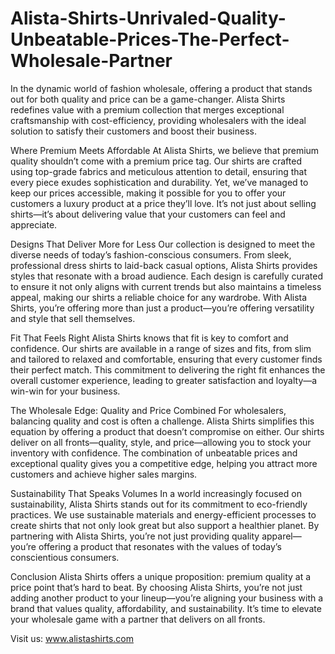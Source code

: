 # Alista-Shirts-Unrivaled-Quality-Unbeatable-Prices-The-Perfect-Wholesale-Partner
In the dynamic world of fashion wholesale, offering a product that stands out for both quality and price can be a game-changer. Alista Shirts redefines value with a premium collection that merges exceptional craftsmanship with cost-efficiency, providing wholesalers with the ideal solution to satisfy their customers and boost their business.

Where Premium Meets Affordable
At Alista Shirts, we believe that premium quality shouldn’t come with a premium price tag. Our shirts are crafted using top-grade fabrics and meticulous attention to detail, ensuring that every piece exudes sophistication and durability. Yet, we’ve managed to keep our prices accessible, making it possible for you to offer your customers a luxury product at a price they’ll love. It’s not just about selling shirts—it’s about delivering value that your customers can feel and appreciate.

Designs That Deliver More for Less
Our collection is designed to meet the diverse needs of today’s fashion-conscious consumers. From sleek, professional dress shirts to laid-back casual options, Alista Shirts provides styles that resonate with a broad audience. Each design is carefully curated to ensure it not only aligns with current trends but also maintains a timeless appeal, making our shirts a reliable choice for any wardrobe. With Alista Shirts, you’re offering more than just a product—you’re offering versatility and style that sell themselves.

Fit That Feels Right
Alista Shirts knows that fit is key to comfort and confidence. Our shirts are available in a range of sizes and fits, from slim and tailored to relaxed and comfortable, ensuring that every customer finds their perfect match. This commitment to delivering the right fit enhances the overall customer experience, leading to greater satisfaction and loyalty—a win-win for your business.

The Wholesale Edge: Quality and Price Combined
For wholesalers, balancing quality and cost is often a challenge. Alista Shirts simplifies this equation by offering a product that doesn’t compromise on either. Our shirts deliver on all fronts—quality, style, and price—allowing you to stock your inventory with confidence. The combination of unbeatable prices and exceptional quality gives you a competitive edge, helping you attract more customers and achieve higher sales margins.

Sustainability That Speaks Volumes
In a world increasingly focused on sustainability, Alista Shirts stands out for its commitment to eco-friendly practices. We use sustainable materials and energy-efficient processes to create shirts that not only look great but also support a healthier planet. By partnering with Alista Shirts, you’re not just providing quality apparel—you’re offering a product that resonates with the values of today’s conscientious consumers.

Conclusion
Alista Shirts offers a unique proposition: premium quality at a price point that’s hard to beat. By choosing Alista Shirts, you’re not just adding another product to your lineup—you’re aligning your business with a brand that values quality, affordability, and sustainability. It’s time to elevate your wholesale game with a partner that delivers on all fronts.

Visit us: www.alistashirts.com
